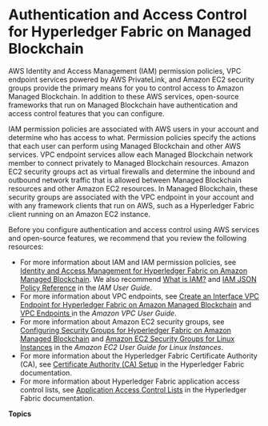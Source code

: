 # Authentication and Access Control for Hyperledger Fabric on Managed Blockchain<a name="managed-blockchain-auth-and-access-control"></a>

AWS Identity and Access Management \(IAM\) permission policies, VPC endpoint services powered by AWS PrivateLink, and Amazon EC2 security groups provide the primary means for you to control access to Amazon Managed Blockchain\. In addition to these AWS services, open\-source frameworks that run on Managed Blockchain have authentication and access control features that you can configure\.

IAM permission policies are associated with AWS users in your account and determine who has access to what\. Permission policies specify the actions that each user can perform using Managed Blockchain and other AWS services\. VPC endpoint services allow each Managed Blockchain network member to connect privately to Managed Blockchain resources\. Amazon EC2 security groups act as virtual firewalls and determine the inbound and outbound network traffic that is allowed between Managed Blockchain resources and other Amazon EC2 resources\. In Managed Blockchain, these security groups are associated with the VPC endpoint in your account and with any framework clients that run on AWS, such as a Hyperledger Fabric client running on an Amazon EC2 instance\.

Before you configure authentication and access control using AWS services and open\-source features, we recommend that you review the following resources:
+ For more information about IAM and IAM permission policies, see [Identity and Access Management for Hyperledger Fabric on Amazon Managed Blockchain](security-iam.md)\. We also recommend [What is IAM?](https://docs.aws.amazon.com/IAM/latest/UserGuide/introduction.html) and [IAM JSON Policy Reference](https://docs.aws.amazon.com/IAM/latest/UserGuide/reference_policies.html) in the *IAM User Guide*\.
+ For more information about VPC endpoints, see [Create an Interface VPC Endpoint for Hyperledger Fabric on Amazon Managed Blockchain](managed-blockchain-endpoints.md) and [VPC Endpoints ](https://docs.aws.amazon.com/vpc/latest/userguide/vpc-endpoints.html) in the *Amazon VPC User Guide*\.
+ For more information about Amazon EC2 security groups, see [Configuring Security Groups for Hyperledger Fabric on Amazon Managed Blockchain](managed-blockchain-security-sgs.md) and [Amazon EC2 Security Groups for Linux Instances](https://docs.aws.amazon.com/AWSEC2/latest/UserGuide/using-network-security.html) in the *Amazon EC2 User Guide for Linux Instances*\.
+ For more information about the Hyperledger Fabric Certificate Authority \(CA\), see [Certificate Authority \(CA\) Setup](https://openblockchain.readthedocs.io/en/latest/Setup/ca-setup/) in the Hyperledger Fabric documentation\.
+ For more information about Hyperledger Fabric application access control lists, see [Application Access Control Lists](https://openblockchain.readthedocs.io/en/latest/tech/application-ACL/) in the Hyperledger Fabric documentation\.

**Topics**